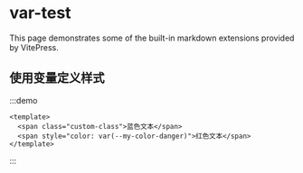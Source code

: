 # var-test

This page demonstrates some of the built-in markdown extensions provided by VitePress.

## 使用变量定义样式

:::demo
```vue
<template>
  <span class="custom-class">蓝色文本</span>
  <span style="color: var(--my-color-danger)">红色文本</span>
</template>
```
:::
